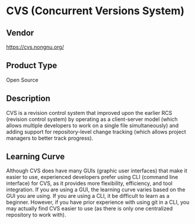 # CVS (Concurrent Versions System)
## Vendor
https://cvs.nongnu.org/
## Product Type
Open Source
## Description
CVS is a revision control system that improved upon the earlier RCS (revision control system) by operating as a client-server model (which allows multiple developers to work on a single file simultaneously) and adding support for repository-level change tracking (which allows project managers to better track progress).
## Learning Curve
Although CVS does have many GUIs (graphic user interfaces) that make it easier to use, experienced developers prefer using CLI (command line interface) for CVS, as it provides more flexibility, efficiency, and tool integration. If you are using a GUI, the learning curve varies based on the GUI you are using. If you are using a CLI, it be difficult to learn as a beginner. However, if you have prior experience with using git in a CLI, you may actually find CVS easier to use (as there is only one centralized repository to work with).
